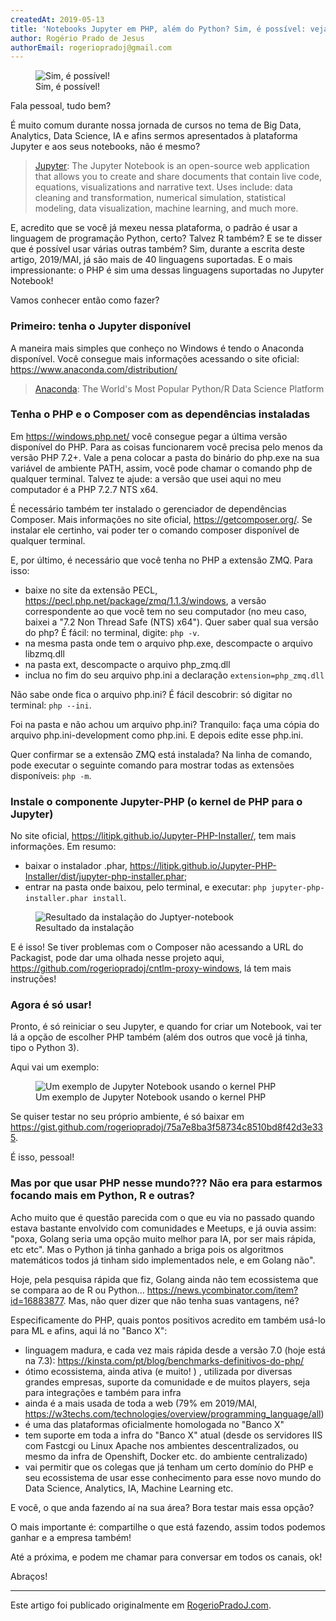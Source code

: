 ```yaml
---
createdAt: 2019-05-13
title: 'Notebooks Jupyter em PHP, além do Python? Sim, é possível: veja como fazer!'
author: Rogério Prado de Jesus
authorEmail: rogeriopradoj@gmail.com
---
```


<figure>
    <img title="Sim, é possível!" src="/assets/images/posts/2019-05-13-notebooks-jupyter-em-php-alem-do-python-sim-e-possivel-veja-como-fazer/13-notebooks-jupyter-em-php-alem-do-python-sim-e-possivel-veja-como-fazer-01.png" alt="Sim, é possível!">
    <figcaption>Sim, é possível!</figcaption>
</figure>

Fala pessoal, tudo bem?

É muito comum durante nossa jornada de cursos no tema de Big Data, Analytics, Data Science, IA e afins sermos apresentados à plataforma Jupyter e aos seus notebooks, não é mesmo?

> [Jupyter](https://jupyter.org/): The Jupyter Notebook is an open-source web application that allows you to create and share documents that contain live code, equations, visualizations and narrative text. Uses include: data cleaning and transformation, numerical simulation, statistical modeling, data visualization, machine learning, and much more.

E, acredito que se você já mexeu nessa plataforma, o padrão é usar a linguagem de programação Python, certo? Talvez R também? E se te disser que é possível usar várias outras também? Sim, durante a escrita deste artigo, 2019/MAI, já são mais de 40 linguagens suportadas. E o mais impressionante: o PHP é sim uma dessas linguagens suportadas no Jupyter Notebook!

Vamos conhecer então como fazer?

### Primeiro: tenha o Jupyter disponível

A maneira mais simples que conheço no Windows é tendo o Anaconda disponível. Você consegue mais informações acessando o site oficial: https://www.anaconda.com/distribution/

> [Anaconda](https://www.anaconda.com/): The World's Most Popular Python/R Data Science Platform

### Tenha o PHP e o Composer com as dependências instaladas

Em <https://windows.php.net/> você consegue pegar a última versão disponível do PHP. Para as coisas funcionarem você precisa pelo menos da versão PHP 7.2+. Vale a pena colocar a pasta do binário do php.exe na sua variável de ambiente PATH, assim, você pode chamar o comando php de qualquer terminal. Talvez te ajude: a versão que usei aqui no meu computador é a PHP 7.2.7 NTS x64.

É necessário também ter instalado o gerenciador de dependências Composer. Mais informações no site oficial, <https://getcomposer.org/>. Se instalar ele certinho, vai poder ter o comando composer disponível de qualquer terminal.

E, por último, é necessário que você tenha no PHP a extensão ZMQ. Para isso:

* baixe no site da extensão PECL, <https://pecl.php.net/package/zmq/1.1.3/windows>, a versão correspondente ao que você tem no seu computador (no meu caso, baixei a "7.2 Non Thread Safe (NTS) x64"). Quer saber qual sua versão do php? É fácil: no terminal, digite: `php -v`.
* na mesma pasta onde tem o arquivo php.exe, descompacte o arquivo libzmq.dll
* na pasta ext, descompacte o arquivo php_zmq.dll
* inclua no fim do seu arquivo php.ini a declaração `extension=php_zmq.dll`

Não sabe onde fica o arquivo php.ini? É fácil descobrir: só digitar no terminal: `php --ini`. 

Foi na pasta e não achou um arquivo php.ini? Tranquilo: faça uma cópia do arquivo php.ini-development como php.ini. E depois edite esse php.ini.

Quer confirmar se a extensão ZMQ está instalada? Na linha de comando, pode executar o seguinte comando para mostrar todas as extensões disponíveis: `php -m`.

### Instale o componente Jupyter-PHP (o kernel de PHP para o Jupyter)

No site oficial, <https://litipk.github.io/Jupyter-PHP-Installer/>, tem mais informações. Em resumo:

* baixar o instalador .phar, <https://litipk.github.io/Jupyter-PHP-Installer/dist/jupyter-php-installer.phar>;
* entrar na pasta onde baixou, pelo terminal, e executar: `php jupyter-php-installer.phar install`.

<figure>
    <img title="Resultado da instalação do Juptyer-notebook" src="/assets/images/posts/2019-05-13-notebooks-jupyter-em-php-alem-do-python-sim-e-possivel-veja-como-fazer/13-notebooks-jupyter-em-php-alem-do-python-sim-e-possivel-veja-como-fazer-03.png" alt="Resultado da instalação do Juptyer-notebook">
    <figcaption>Resultado da instalação</figcaption>
</figure>

E é isso! Se tiver problemas com o Composer não acessando a URL do Packagist, pode dar uma olhada nesse projeto aqui, <https://github.com/rogeriopradoj/cntlm-proxy-windows>, lá tem mais instruções!

### Agora é só usar!

Pronto, é só reiniciar o seu Jupyter, e quando for criar um Notebook, vai ter lá a opção de escolher PHP também (além dos outros que você já tinha, tipo o Python 3).

Aqui vai um exemplo:

<figure>
    <img title="Um exemplo de Jupyter Notebook usando o kernel PHP" src="/assets/images/posts/2019-05-13-notebooks-jupyter-em-php-alem-do-python-sim-e-possivel-veja-como-fazer/13-notebooks-jupyter-em-php-alem-do-python-sim-e-possivel-veja-como-fazer-02.png" alt="Um exemplo de Jupyter Notebook usando o kernel PHP">
    <figcaption>Um exemplo de Jupyter Notebook usando o kernel PHP</figcaption>
</figure>

Se quiser testar no seu próprio ambiente, é só baixar em <https://gist.github.com/rogeriopradoj/75a7e8ba3f58734c8510bd8f42d3e335>.

É isso, pessoal!

### Mas por que usar PHP nesse mundo??? Não era para estarmos focando mais em Python, R e outras?

Acho muito que é questão parecida com o que eu via no passado quando estava bastante envolvido com comunidades e Meetups, e já ouvia assim: "poxa, Golang seria uma opção muito melhor para IA, por ser mais rápida, etc etc". Mas o Python já tinha ganhado a briga pois os algoritmos matemáticos todos já tinham sido implementados nele, e em Golang não".

Hoje, pela pesquisa rápida que fiz, Golang ainda não tem ecossistema que se compara ao de R ou Python... <https://news.ycombinator.com/item?id=16883877>. Mas, não quer dizer que não tenha suas vantagens, né?

Especificamente do PHP, quais pontos positivos acredito em também usá-lo para ML e afins, aqui lá no "Banco X":

* linguagem madura, e cada vez mais rápida desde a versão 7.0 (hoje está na 7.3): <https://kinsta.com/pt/blog/benchmarks-definitivos-do-php/>
* ótimo ecossistema, ainda ativa (e muito! ) , utilizada por diversas grandes empresas, suporte da comunidade e de muitos players, seja para integrações e também para infra
* ainda é a mais usada de toda a web (79% em 2019/MAI, <https://w3techs.com/technologies/overview/programming_language/all>)
* é uma das plataformas oficialmente homologada no "Banco X"
* tem suporte em toda a infra do "Banco X" atual (desde os servidores IIS com Fastcgi ou Linux Apache nos ambientes descentralizados, ou mesmo da infra de Openshift, Docker etc. do ambiente centralizado)
* vai permitir que os colegas que já tenham um certo domínio do PHP e seu ecossistema de usar esse conhecimento para esse novo mundo do Data Science, Analytics, IA, Machine Learning etc.

E você, o que anda fazendo aí na sua área? Bora testar mais essa opção?

O mais importante é: compartilhe o que está fazendo, assim todos podemos ganhar e a empresa também!

Até a próxima, e podem me chamar para conversar em todos os canais, ok!

Abraços!

---

Este artigo foi publicado originalmente em [RogerioPradoJ.com](https://rogeriopradoj.com/).
